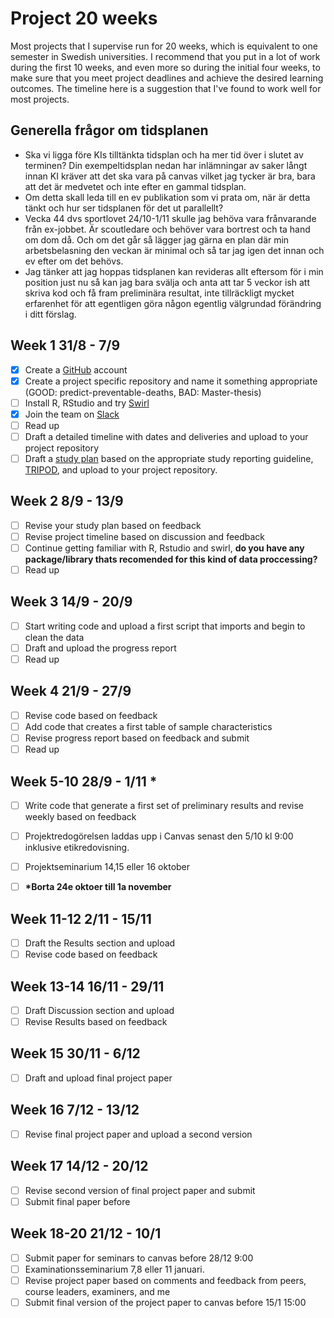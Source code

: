 # Project 20 weeks 
Most projects that I supervise run for 20 weeks, which is equivalent
to one semester in Swedish universities. I recommend that you put in a
lot of work during the first 10 weeks, and even more so during the
initial four weeks, to make sure that you meet project deadlines and
achieve the desired learning outcomes. The timeline here is a
suggestion that I've found to work well for most projects.

## Generella frågor om tidsplanen
- Ska vi ligga före KIs tilltänkta tidsplan och ha mer tid över i slutet av terminen? Din exempeltidsplan nedan har inlämningar av saker långt innan KI kräver att det ska vara på canvas vilket jag tycker är bra, bara att det är medvetet och inte efter en gammal tidsplan.
- Om detta skall leda till en ev publikation som vi prata om, när är detta tänkt och hur ser tidsplanen för det ut parallellt?
- Vecka 44 dvs sportlovet 24/10-1/11 skulle jag behöva vara frånvarande från ex-jobbet. Är scoutledare och behöver vara bortrest och ta hand om dom då. Och om det går så lägger jag gärna en plan där min arbetsbelasning den veckan är minimal och så tar jag igen det innan och ev efter om det behövs.
- Jag tänker att jag hoppas tidsplanen kan revideras allt eftersom för i min position just nu så kan jag bara svälja och anta att tar 5 veckor ish att skriva kod och få fram preliminära resultat, inte tillräckligt mycket erfarenhet för att egentligen göra någon egentlig välgrundad förändring i ditt förslag.


## Week 1 31/8 - 7/9
- [x] Create a [GitHub](https://github.com/) account
- [x] Create a project specific repository and name it something appropriate (GOOD: predict-preventable-deaths, BAD: Master-thesis)
- [ ] Install R, RStudio and try [Swirl](https://swirlstats.com/students.html)
- [x] Join the team on [Slack](https://join.slack.com/t/teambengaltiger/shared_invite/zt-9pyvrok0-9OpClFBfWuTdxInVP_gxrw)
- [ ] Read up
- [ ] Draft a detailed timeline with dates and deliveries and upload to
  your project repository
- [ ] Draft a [study plan](study-plan.md) based on the appropriate study
  reporting guideline, [TRIPOD](https://www.equator-network.org/reporting-guidelines/tripod-statement/),
  and upload to your project repository.
  
## Week 2 8/9 - 13/9
- [ ] Revise your study plan based on feedback
- [ ] Revise project timeline based on discussion and feedback
- [ ] Continue getting familiar with R, Rstudio and swirl, **do you have any package/library thats recomended for this kind of data proccessing?**
- [ ] Read up

## Week 3 14/9 - 20/9
- [ ] Start writing code and upload a first script that imports and begin
  to clean the data
- [ ] Draft and upload the progress report 
- [ ] Read up
  
## Week 4 21/9 - 27/9
- [ ] Revise code based on feedback
- [ ] Add code that creates a first table of sample characteristics
- [ ] Revise progress report based on feedback and submit
- [ ] Read up

## Week 5-10 28/9 - 1/11 *
- [ ] Write code that generate a first set of preliminary results and
  revise weekly based on feedback
- [ ] Projektredogörelsen laddas upp i Canvas senast den 5/10 kl 9:00 inklusive etikredovisning.
- [ ] Projektseminarium 14,15 eller 16 oktober
- [ ] __*Borta 24e oktoer till 1a november__ 


## Week 11-12 2/11 - 15/11
- [ ] Draft the Results section and upload
- [ ] Revise code based on feedback

## Week 13-14 16/11 - 29/11
- [ ] Draft Discussion section and upload
- [ ] Revise Results based on feedback

## Week 15 30/11 - 6/12
- [ ] Draft and upload final project paper

## Week 16 7/12 - 13/12
- [ ] Revise final project paper and upload a second version

## Week 17 14/12 - 20/12 
- [ ] Revise second version of final project paper and submit
- [ ] Submit final paper before 

## Week 18-20 21/12 - 10/1 
- [ ] Submit paper for seminars to canvas before 28/12 9:00
- [ ] Examinationsseminarium 7,8 eller 11 januari.
- [ ] Revise project paper based on comments and feedback from peers,
  course leaders, examiners, and me
- [ ] Submit final version of the project paper to canvas before 15/1 15:00
